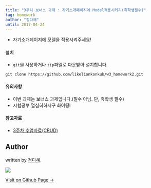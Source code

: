```yaml
---
title: "3주차 보너스 과제 : 자기소개페이지에 Model적용시키기(휴학생필수)"
tag: homework
author: "정다혜"
until: 2017-04-24
---
```


* 자기소개페이지에 모델을 적용시켜주세요!

#### 설치
- `git`을 사용하거나 `zip`파일로 다운받아 설치합니다.
```
git clone https://github.com/likelionkonkuk/w3_homework2.git
```

#### 유의사항
- 이번 과제는 보너스 과제입니다.(필수 아님. 단, 휴학생 필수)
- 시험공부 열심히하시구 화이팅!

#### 참고자료
- [3주차 수업자료(CRUD)](https://github.com/likelionkonkuk/w3_wed_material)

## Author

written by [정다혜](https://dh00023.github.io).

![](https://avatars.githubusercontent.com/dh00023?v=2&s=100)

<a href="https://dh00023.github.io" target="_blank" class="btn btn-black"><i class="fa fa-github fa-lg"></i> Visit on Github Page &rarr;</a>